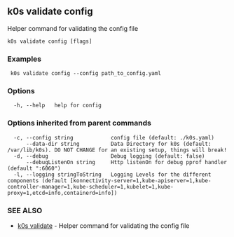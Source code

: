 ## k0s validate config

Helper command for validating the config file

```shell
k0s validate config [flags]
```

### Examples

```shell
 k0s validate config --config path_to_config.yaml
```

### Options

```shell
  -h, --help   help for config
```

### Options inherited from parent commands

```shell
  -c, --config string            config file (default: ./k0s.yaml)
      --data-dir string          Data Directory for k0s (default: /var/lib/k0s). DO NOT CHANGE for an existing setup, things will break!
  -d, --debug                    Debug logging (default: false)
      --debugListenOn string     Http listenOn for debug pprof handler (default ":6060")
  -l, --logging stringToString   Logging Levels for the different components (default [konnectivity-server=1,kube-apiserver=1,kube-controller-manager=1,kube-scheduler=1,kubelet=1,kube-proxy=1,etcd=info,containerd=info])
```

### SEE ALSO

* [k0s validate](k0s_validate.md) - Helper command for validating the config file
